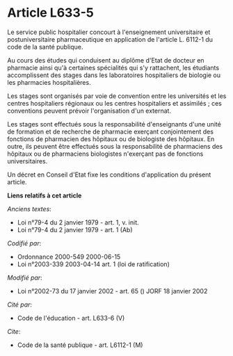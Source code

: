 # Article L633-5

Le service public hospitalier concourt à l'enseignement universitaire et postuniversitaire pharmaceutique en application de
l'article L. 6112-1 du code de la santé publique.

Au cours des études qui conduisent au diplôme d'Etat de docteur en pharmacie ainsi qu'à certaines spécialités qui s'y
rattachent, les étudiants accomplissent des stages dans les laboratoires hospitaliers de biologie ou les pharmacies
hospitalières.

Les stages sont organisés par voie de convention entre les universités et les centres hospitaliers régionaux ou les centres
hospitaliers et assimilés ; ces conventions peuvent prévoir l'organisation d'un externat.

Les stages sont effectués sous la responsabilité d'enseignants d'une unité de formation et de recherche de pharmacie exerçant
conjointement des fonctions de pharmacien des hôpitaux ou de biologiste des hôpitaux. En outre, ils peuvent être effectués
sous la responsabilité de pharmaciens des hôpitaux ou de pharmaciens biologistes n'exerçant pas de fonctions universitaires.

Un décret en Conseil d'Etat fixe les conditions d'application du présent article.

**Liens relatifs à cet article**

_Anciens textes_:

  - Loi n°79-4 du 2 janvier 1979 - art. 1, v. init.
  - Loi n°79-4 du 2 janvier 1979 - art. 1 (Ab)

_Codifié par_:

  - Ordonnance 2000-549 2000-06-15
  - Loi n°2003-339 2003-04-14 art. 1 (loi de ratification)

_Modifié par_:

  - Loi n°2002-73 du 17 janvier 2002 - art. 65 () JORF 18 janvier 2002

_Cité par_:

  - Code de l'éducation - art. L633-6 (V)

_Cite_:

  - Code de la santé publique - art. L6112-1 (M)
